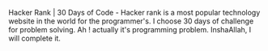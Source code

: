 Hacker Rank | 30 Days of Code - Hacker rank is a most popular technology website in the world for the programmer's. I choose 30 days of challenge for problem solving. Ah ! actually it's programming problem. InshaAllah, I will complete it.
